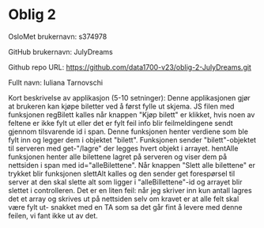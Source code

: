 Oblig 2
=======
OsloMet brukernavn: s374978

GitHub brukernavn: JulyDreams

Github repo URL: https://github.com/data1700-v23/oblig-2-JulyDreams.git

Fullt navn: Iuliana Tarnovschi

Kort beskrivelse av applikasjon (5-10 setninger):
Denne applikasjonen gjør at brukeren kan kjøpe biletter ved å først fylle ut skjema. JS filen med funksjonen regBilett kalles 
når knappen "Kjøp bilett" er klikket, hvis noen av feltene er ikke fylt ut eller det er fylt feil info blir feilmeldingene 
sendt gjennom tilsvarende id i span. Denne funksjonen henter verdiene som ble fylt inn og legger dem i objektet "bilett". 
Funksjonen sender "bilett"-objektet til serveren med get-"/lagre" der legges hvert objekt i arrayet. hentAlle funksjonen henter 
alle bilettene lagret på serveren og viser dem på nettsiden i span med id="alleBilettene". 
Når knappen "Slett alle bilettene" er trykket blir funksjonen slettAlt kalles og den sender get forespørsel til server at 
den skal slette alt som ligger i "alleBillettene"-id og arrayet blir slettet i controlleren.
Det er en liten feil: når jeg skriver inn kun antall lagres det et array og skrives ut på nettsiden selv om kravet er at alle 
felt skal være fylt ut- snakket med en TA som sa det går fint å levere med denne feilen, vi fant ikke ut av det.